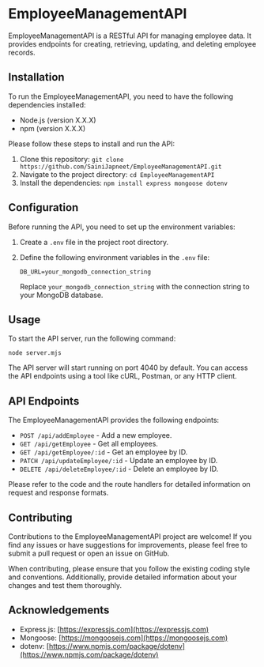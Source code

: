 # EmployeeManagementAPI

EmployeeManagementAPI is a RESTful API for managing employee data. It provides endpoints for creating, retrieving, updating, and deleting employee records.

## Installation

To run the EmployeeManagementAPI, you need to have the following dependencies installed:

- Node.js (version X.X.X)
- npm (version X.X.X)

Please follow these steps to install and run the API:

1. Clone this repository: `git clone https://github.com/SainiJapneet/EmployeeManagementAPI.git`
2. Navigate to the project directory: `cd EmployeeManagementAPI`
3. Install the dependencies: `npm install express mongoose dotenv`

## Configuration

Before running the API, you need to set up the environment variables:

1. Create a `.env` file in the project root directory.
2. Define the following environment variables in the `.env` file:

   ```
   DB_URL=your_mongodb_connection_string
   ```

   Replace `your_mongodb_connection_string` with the connection string to your MongoDB database.

## Usage

To start the API server, run the following command:

```
node server.mjs
```

The API server will start running on port 4040 by default. You can access the API endpoints using a tool like cURL, Postman, or any HTTP client.

## API Endpoints

The EmployeeManagementAPI provides the following endpoints:

- `POST /api/addEmployee` - Add a new employee.
- `GET /api/getEmployee` - Get all employees.
- `GET /api/getEmployee/:id` - Get an employee by ID.
- `PATCH /api/updateEmployee/:id` - Update an employee by ID.
- `DELETE /api/deleteEmployee/:id` - Delete an employee by ID.

Please refer to the code and the route handlers for detailed information on request and response formats.

## Contributing

Contributions to the EmployeeManagementAPI project are welcome! If you find any issues or have suggestions for improvements, please feel free to submit a pull request or open an issue on GitHub.

When contributing, please ensure that you follow the existing coding style and conventions. Additionally, provide detailed information about your changes and test them thoroughly.

## Acknowledgements

- Express.js: [https://expressjs.com](https://expressjs.com)
- Mongoose: [https://mongoosejs.com](https://mongoosejs.com)
- dotenv: [https://www.npmjs.com/package/dotenv](https://www.npmjs.com/package/dotenv)
